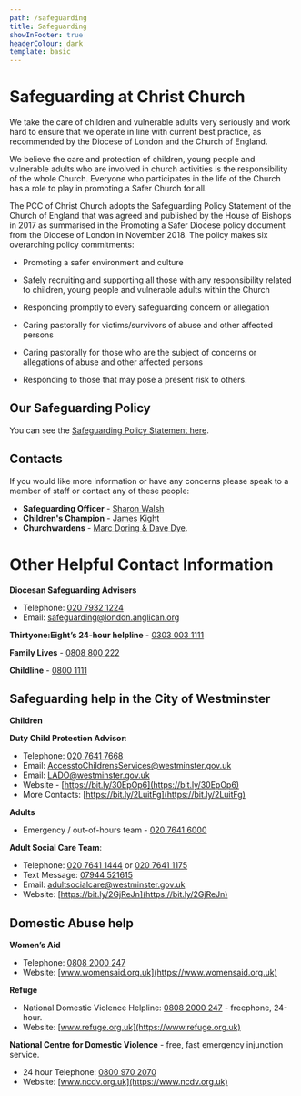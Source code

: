 ```yaml
---
path: /safeguarding
title: Safeguarding
showInFooter: true
headerColour: dark
template: basic
---
```


# Safeguarding at Christ Church

We take the care of children and vulnerable adults very seriously and work hard to ensure that we operate in line with current best practice, as recommended by the Diocese of London and the Church of England.

We believe the care and protection of children, young people and vulnerable adults who are involved in church activities is the responsibility of the whole Church. Everyone who participates in the life of the Church has a role to play in promoting a Safer Church for all.

The PCC of Christ Church adopts the Safeguarding Policy Statement of the Church of England that was agreed and published by the House of Bishops in 2017 as summarised in the Promoting a Safer Diocese policy document from the Diocese of London in November 2018. The policy makes six overarching policy commitments:

-   Promoting a safer environment and culture

-   Safely recruiting and supporting all those with any responsibility related to children, young people and vulnerable adults within the Church

-   Responding promptly to every safeguarding concern or allegation

-   Caring pastorally for victims/survivors of abuse and other affected persons

-   Caring pastorally for those who are the subject of concerns or allegations of abuse and other affected persons

-   Responding to those that may pose a present risk to others.

## Our Safeguarding Policy

You can see the [Safeguarding Policy Statement here](/downloads/CCMSafeguardingPolicy2021.pdf).

## Contacts

If you would like more information or have any concerns please speak to a member of staff or contact any of these people:

-   **Safeguarding Officer** - [Sharon Walsh](mailto:sharon@christchurchmayfair.org)
-   **Children's Champion** - [James Kight](mailto:james@christchurchmayfair.org)
-   **Churchwardens** - [Marc Doring & Dave Dye](mailto:churchwardens@christchurchmayfair.org).

# Other Helpful Contact Information

**Diocesan Safeguarding Advisers**

-   Telephone: [020 7932 1224](tel:02079321224)
-   Email: [safeguarding@london.anglican.org](mailto:safeguarding@london.anglican.org)

**Thirtyone:Eight’s 24-hour helpline** - [0303 003 1111](tel:03030031111)

**Family Lives** - [0808 800 222](tel:0808800222)

**Childline** - [0800 1111](tel:08001111)

## Safeguarding help in the City of Westminster

**Children**

**Duty Child Protection Advisor**:

-   Telephone: [020 7641 7668](tel:02076417668)
-   Email: [AccesstoChildrensServices@westminster.gov.uk](mailto:AccesstoChildrensServices@westminster.gov.uk)
-   Email: [LADO@westminster.gov.uk](mailto:LADO@westminster.gov.uk)
-   Website - [https://bit.ly/30EpOp6](https://bit.ly/30EpOp6)
-   More Contacts: [https://bit.ly/2LuitFg](https://bit.ly/2LuitFg)

**Adults**

-   Emergency / out-of-hours team - [020 7641 6000](tel:02076416000)

**Adult Social Care Team**:

-   Telephone: [020 7641 1444](tel:02076411444) or [020 7641 1175](tel:02076411175)
-   Text Message: [07944 521615](sms:07944521615)
-   Email: [adultsocialcare@westminster.gov.uk](mailto:adultsocialcare@westminster.gov.uk)
-   Website: [https://bit.ly/2GjReJn](https://bit.ly/2GjReJn)

## Domestic Abuse help

**Women’s Aid**

-   Telephone: [0808 2000 247](tel:08082000247)
-   Website: [www.womensaid.org.uk](https://www.womensaid.org.uk)

**Refuge**

-   National Domestic Violence Helpline: [0808 2000 247](tel:08082000247) - freephone, 24-hour.
-   Website: [www.refuge.org.uk](https://www.refuge.org.uk)

**National Centre for Domestic Violence** - free, fast emergency injunction service.

-   24 hour Telephone: [0800 970 2070](tel:08009702070)
-   Website: [www.ncdv.org.uk](https://www.ncdv.org.uk)
